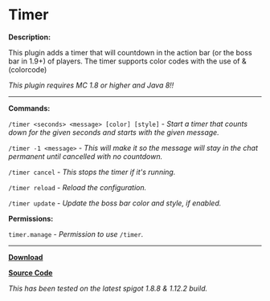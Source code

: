 # Timer

**Description:**

This plugin adds a timer that will countdown in the action bar (or the boss bar in 1.9+) of players. The timer supports color codes with the use of &(colorcode)

*This plugin requires MC 1.8 or higher and Java 8!!*

___

**Commands:**

`/timer <seconds> <message> [color] [style]` - *Start a timer that counts down for the given seconds and starts with the given message.*

`/timer -1 <message>` - *This will make it so the message will stay in the chat permanent until cancelled with no countdown.*

`/timer cancel` - *This stops the timer if it's running.*

`/timer reload` - *Reload the configuration.*

`/timer update` - *Update the boss bar color and style, if enabled.*

**Permissions:**

`timer.manage` - *Permission to use* `/timer`*.*
___

[**Download**](https://github.com/LeonTG/Timer/releases)

[**Source Code**](https://github.com/LeonTG/Timer)

*This has been tested on the latest spigot 1.8.8 & 1.12.2 build.*
